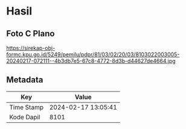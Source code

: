 # Hasil

## Foto C Plano

https://sirekap-obj-formc.kpu.go.id/5249/pemilu/pdpr/81/03/02/20/03/8103022003005-20240217-072111--4b3db7e5-67c8-4772-8d3b-d44627de4664.jpg


## Metadata

| Key        | Value               |
| ---------- | ------------------- |
| Time Stamp | 2024-02-17 13:05:41 |
| Kode Dapil | 8101                |



